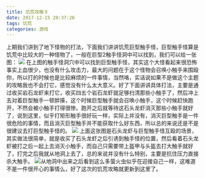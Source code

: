 ```yaml
---
title: 饥荒攻略９
date: 2017-12-15 20:37:26
tags: 饥荒
categories: 游戏
---
```

上期我们讲到了地下怪物的打法，下面我们讲讲饥荒巨型触手怪，巨型触手怪算是饥荒中比较大的一种怪物了，一般在巨型2触手怪洞中可以找到，我们可以给一张图：
<img src="https://lh3.googleusercontent.com/-a1hL-cw5qSs/V3SPatgV0qI/AAAAAAAACFI/pMQ4JoLT_ck2QO3l9bycKHzDi1fjxOh3ACLcB/s0/QQ%25E6%2588%25AA%25E5%259B%25BE20160627183205.bmp"/>
在上图的触手怪洞穴中可以找到巨型触手怪，其实这个大怪看起来很恐怖事实上血很少，也没有什么攻击力，最大的问题在于这个怪物会召唤小触手来围殴你，所以打的时候也是比较麻烦的一件事情，当然咯，实话说如果不是做这个主题的攻略我也不会打它，感觉没有什么太大意义。好了下面讲讲具体打法，主要是通过收买岩石龙虾来打它，收买四五个岩石龙虾就足够扫清那些小触手了，然后冲上去对着巨型触手一顿胖揍，这个时候巨型触手就会召唤小触手，这个时候赶快跑开，不然会被小触手打得很惨。跑开之后就等待这石头龙虾消灭那些小触手就好了，说到这里，似乎打矩形触手很好玩一样，实际上并没有，消灭巨型触手是一件很危险的事情，而且消灭巨型触手并不能获取什么好东西，所以总的来说还是不是很建议去打巨型触手怪的。
<img src="https://lh3.googleusercontent.com/-gxNpYTRuzO0/V3pLT7oiRDI/AAAAAAAACFk/rJloWcZfFgwsfsTMe1vX34FiVt2Iwz5WACLcB/s0/QQ%25E6%2588%25AA%25E5%259B%25BE20160627183646.bmp "/>
上面这张图是石头龙虾与巨型触手怪互殴的场景，其实做法很简单，就是收买了石头龙虾之后引诱到触手怪的位置，然后看着石头龙虾被打之后一起上去消灭小触手，而自己只需要带上盔甲与头盔去打大触手就好了，打完之后我就从地洞上去了，总的来说并没有什么特别，主要是抗住压力直接杀大触手。
<img src="https://lh3.googleusercontent.com/-QnVBt5keHko/V3pMXi8cQ9I/AAAAAAAACFw/ZDC2_E-6OsEv4M9zSzEagGP-5lzwL2EPwCLcB/s0/QQ%25E6%2588%25AA%25E5%259B%25BE20160627183956.bmp "/>从地洞中出来之后看到这么多萤火虫似乎在迎接自己一样，这难道不是一件很开心的事情么，好了这次的饥荒攻略就更新到这里了。
